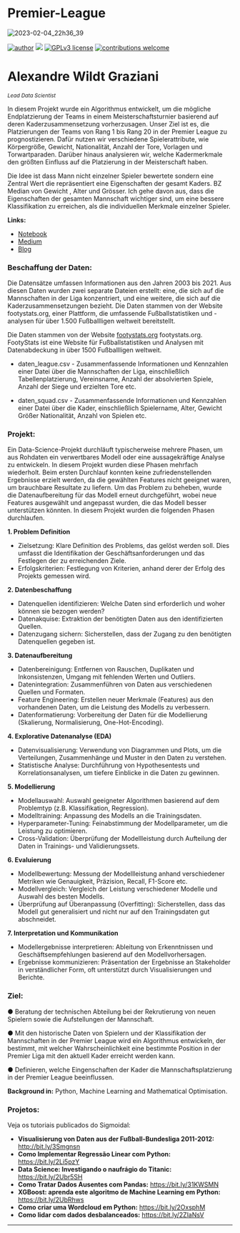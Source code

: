 # Premier-League

![2023-02-04_22h36_39](https://user-images.githubusercontent.com/18030121/216790586-91de0cdb-e93e-4717-a852-b4c97ef11fb9.png)


 [![author](https://img.shields.io/badge/author-wildt-red.svg)](https://www.linkedin.com/in/carlosfab) [![](https://img.shields.io/badge/python-3.7+-blue.svg)](https://www.python.org/downloads/release/python-365/) [![GPLv3 license](https://img.shields.io/badge/License-GPLv3-blue.svg)](http://perso.crans.org/besson/LICENSE.html) [![contributions welcome](https://img.shields.io/badge/contributions-welcome-brightgreen.svg?style=flat)](https://github.com/carlosfab/data_science/issues)


# Alexandre Wildt Graziani 
<sub>*Lead Data Scientist*</sub>

In diesem Projekt wurde ein Algorithmus entwickelt, um die mögliche Endplatzierung der Teams in einem Meisterschaftsturnier basierend auf deren Kaderzusammensetzung vorherzusagen. Unser Ziel ist es, die Platzierungen der Teams von Rang 1 bis Rang 20 in der Premier League zu prognostizieren. Dafür nutzen wir verschiedene Spielerattribute, wie Körpergröße, Gewicht, Nationalität, Anzahl der Tore, Vorlagen und Torwartparaden. Darüber hinaus analysieren wir, welche Kadermerkmale den größten Einfluss auf die Platzierung in der Meisterschaft haben.

Die Idee ist dass Mann nicht einzelner Spieler bewertete sondern eine Zentral Wert die repräsentiert eine Eigenschaften der gesamt Kaders. BZ Median von Gewicht , Alter und Grösser. Ich gehe davon aus, dass die Eigenschaften der gesamten Mannschaft wichtiger sind, um eine bessere Klassifikation zu erreichen, als die individuellen Merkmale einzelner Spieler.

**Links:**
* [Notebook](https://nbviewer.org/github/awildt01/Airbnb_Berlin-/blob/main/Airbnb_%28Berlin%29.ipynb)
* [Medium](https://medium.com/@alexandrewildtgraziani/premier-league-rangliste-von-fu%C3%9Fballmannschaften-vorhersagen-a23ee26f63bc)
* [Blog](https://sigmoidal.ai)

### Beschaffung der Daten:
Die Datensätze umfassen Informationen aus den Jahren 2003 bis 2021. Aus diesen Daten wurden zwei separate Dateien erstellt: eine, die sich auf die Mannschaften in der Liga konzentriert, und eine weitere, die sich auf die Kaderzusammensetzungen bezieht. Die Daten stammen von der Website footystats.org, einer Plattform, die umfassende Fußballstatistiken und -analysen für über 1.500 Fußballligen weltweit bereitstellt.

Die Daten stammen von der Website [footystats.org](https://footystats.org/de/england/premier-league) footystats.org. FootyStats ist eine Website für Fußballstatistiken und Analysen mit Datenabdeckung in über 1500 Fußballligen weltweit.

- daten_league.csv - Zusammenfassende Informationen und Kennzahlen einer Datei über die Mannschaften der Liga, einschließlich Tabellenplatzierung, Vereinsname, Anzahl der absolvierten Spiele, Anzahl der Siege und erzielten Tore etc.

  
- daten_squad.csv -  Zusammenfassende Informationen und Kennzahlen einer Datei über die Kader, einschließlich Spielername, Alter, Gewicht Größer Nationalität, Anzahl von Spielen etc.




### Projekt:

Ein Data-Science-Projekt durchläuft typischerweise mehrere Phasen, um aus Rohdaten ein verwertbares Modell oder eine aussagekräftige Analyse zu entwickeln. In diesem Projekt wurden diese Phasen mehrfach wiederholt. Beim ersten Durchlauf konnten keine zufriedenstellenden Ergebnisse erzielt werden, da die gewählten Features nicht geeignet waren, um brauchbare Resultate zu liefern. Um das Problem zu beheben, wurde die Datenaufbereitung für das Modell erneut durchgeführt, wobei neue Features ausgewählt und angepasst wurden, die das Modell besser unterstützen könnten. In diesem Projekt wurden die folgenden Phasen durchlaufen.

**1. Problem Definition**

- Zielsetzung: Klare Definition des Problems, das gelöst werden soll. Dies umfasst die Identifikation der Geschäftsanforderungen und das Festlegen der zu erreichenden Ziele.
- Erfolgskriterien: Festlegung von Kriterien, anhand derer der Erfolg des Projekts gemessen wird.

**2. Datenbeschaffung**

- Datenquellen identifizieren: Welche Daten sind erforderlich und woher können sie bezogen werden?
- Datenakquise: Extraktion der benötigten Daten aus den identifizierten Quellen.
- Datenzugang sichern: Sicherstellen, dass der Zugang zu den benötigten Datenquellen gegeben ist.

**3. Datenaufbereitung**

- Datenbereinigung: Entfernen von Rauschen, Duplikaten und Inkonsistenzen, Umgang mit fehlenden Werten und Outliers.
- Datenintegration: Zusammenführen von Daten aus verschiedenen Quellen und Formaten.
- Feature Engineering: Erstellen neuer Merkmale (Features) aus den vorhandenen Daten, um die Leistung des Modells zu verbessern.
- Datenformatierung: Vorbereitung der Daten für die Modellierung (Skalierung, Normalisierung, One-Hot-Encoding).

**4. Explorative Datenanalyse (EDA)**

- Datenvisualisierung: Verwendung von Diagrammen und Plots, um die Verteilungen, Zusammenhänge und Muster in den Daten zu verstehen.
- Statistische Analyse: Durchführung von Hypothesentests und Korrelationsanalysen, um tiefere Einblicke in die Daten zu gewinnen.

**5. Modellierung**

- Modellauswahl: Auswahl geeigneter Algorithmen basierend auf dem Problemtyp (z.B. Klassifikation, Regression).
- Modelltraining: Anpassung des Modells an die Trainingsdaten.
- Hyperparameter-Tuning: Feinabstimmung der Modellparameter, um die Leistung zu optimieren.
- Cross-Validation: Überprüfung der Modellleistung durch Aufteilung der Daten in Trainings- und Validierungssets.

**6. Evaluierung**

- Modellbewertung: Messung der Modellleistung anhand verschiedener Metriken wie Genauigkeit, Präzision, Recall, F1-Score etc.
- Modellvergleich: Vergleich der Leistung verschiedener Modelle und Auswahl des besten Modells.
- Überprüfung auf Überanpassung (Overfitting): Sicherstellen, dass das Modell gut generalisiert und nicht nur auf den Trainingsdaten gut abschneidet.

**7. Interpretation und Kommunikation**

- Modellergebnisse interpretieren: Ableitung von Erkenntnissen und Geschäftsempfehlungen basierend auf den Modellvorhersagen.
- Ergebnisse kommunizieren: Präsentation der Ergebnisse an Stakeholder in verständlicher Form, oft unterstützt durch Visualisierungen und Berichte.





### Ziel:

●  Beratung der technischen Abteilung bei der  Rekrutierung von neuen Spielern sowie die Aufstellungen der Mannschaft. 

● Mit den historische Daten von Spielern und der Klassifikation der Mannschaften in der Premier League wird ein Algorithmus entwickeln, der bestimmt, mit welcher Wahrscheinlichkeit eine bestimmte Position  in der  Premier Liga  mit den aktuell Kader erreicht werden kann.

● Definieren, welche  Eingenschaften der Kader die Mannschaftsplatzierung in der Premier League beeinflussen.


**Background in:** Python, Machine Learning and Mathematical Optimisation.




### Projetos:
Veja os tutoriais publicados do Sigmoidal:

* **Visualisierung von Daten aus der Fußball-Bundesliga 2011-2012:** http://bit.ly/3Smgnsn
* **Como Implementar Regressão Linear com Python:** https://bit.ly/2Li5pzY
* **Data Science: Investigando o naufrágio do Titanic:** https://bit.ly/2Ubr5SH
* **Como Tratar Dados Ausentes com Pandas:** https://bit.ly/31KWSMN
* **XGBoost: aprenda este algoritmo de Machine Learning em Python:** https://bit.ly/2UbRhws
* **Como criar uma Wordcloud em Python:** https://bit.ly/2OxsphM
* **Como lidar com dados desbalanceados:** https://bit.ly/2ZlaNsV

---


